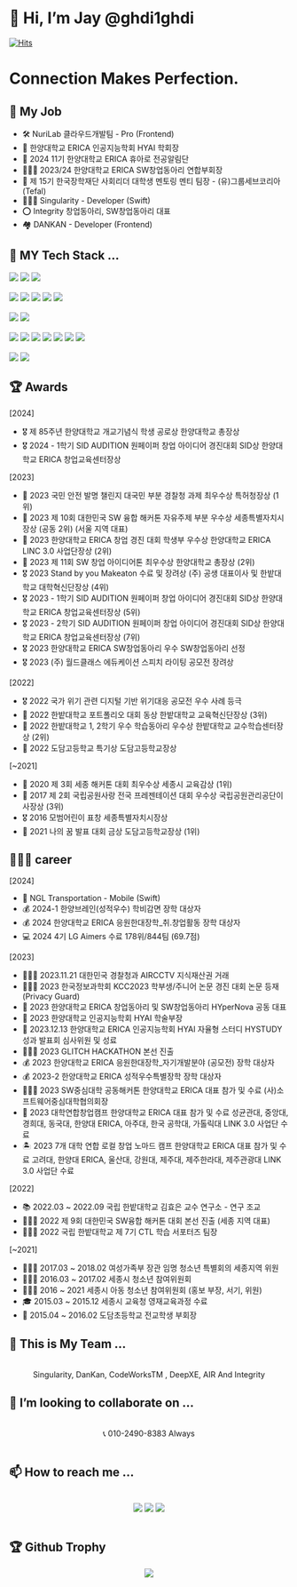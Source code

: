 # 👋 Hi, I’m Jay @ghdi1ghdi
  [![Hits](https://hits.seeyoufarm.com/api/count/incr/badge.svg?url=https%3A%2F%2Fgithub.com%2Fghdi1ghdi%2Fhit-counter&count_bg=%2379C83D&title_bg=%23555555&icon=&icon_color=%23E7E7E7&title=hits&edge_flat=false)](https://hits.seeyoufarm.com)

# Connection Makes Perfection.

## 💼 My Job

- 🛠️ NuriLab 클라우드개발팀 - Pro (Frontend)
- 🤖 한양대학교 ERICA 인공지능학회 HYAI 학회장
- 📣 2024 11기 한양대학교 ERICA 휴아로 전공알림단
- 🧑🏻‍💻 2023/24 한양대학교 ERICA SW창업동아리 연합부회장
- 🍳 제 15기 한국장학재단 사회리더 대학생 멘토링 멘티 팀장 - (유)그룹세브코리아 (Tefal)
- 🧑🏻‍💻 Singularity - Developer (Swift)
- ⭕️ Integrity 창업동아리, SW창업동아리 대표
- 🏘️ DANKAN - Developer (Frontend)

## 👀 MY Tech Stack ... 
<div>
<img src="https://img.shields.io/badge/Python-3776AB?style=flat&logo=Python&logoColor=white">
<img src="https://img.shields.io/badge/C-00599C?style=flat&logo=C&logoColor=white">
<img src="https://img.shields.io/badge/Go-74cedd?style=flat&logo=Go&logoColor=white">
</div>
<br>
<div>
<img src="https://img.shields.io/badge/PyTorch-EE4C2C?style=flat&logo=PyTorch&logoColor=white">
<img src="https://img.shields.io/badge/TensorFlow-FF6F00?style=flat&logo=TensorFlow&logoColor=white">
<img src="https://img.shields.io/badge/OpenCV-5C3EE8?style=flat&logo=OpenCV&logoColor=white">
<img src="https://img.shields.io/badge/OpenAI-412991?style=flat&logo=OpenAI&logoColor=white">
<img src="https://img.shields.io/badge/Google Colab-F9AB00?style=flat&logo=Google Colab&logoColor=white">

<div>
<br>
<img src="https://img.shields.io/badge/Apple-000000?style=flat&logo=Apple&logoColor=white">
<img src="https://img.shields.io/badge/Swift-F05138?style=flat&logo=Swift&logoColor=white">
</div>
<br>
<div>
<img src="https://img.shields.io/badge/TypeScript-3178c6?style=flat&logo=TypeScript&logoColor=white"> 
<img src="https://img.shields.io/badge/JavaScript-F7DF1E?style=flat&logo=JavaScript&logoColor=white"> 
<img src="https://img.shields.io/badge/HTML5-E34F26?style=flat&logo=HTML5&logoColor=white">
<img src="https://img.shields.io/badge/CSS3-1572B6?style=flat&logo=CSS3&logoColor=white"> 
<img src="https://img.shields.io/badge/Node.js-339933?style=flat&logo=Node.js&logoColor=white">
<img src="https://img.shields.io/badge/Next.js-000000?style=flat&logo=Next.js&logoColor=white">
  <img src="https://img.shields.io/badge/Vue.js-01c180?style=flat&logo=Vue.js&logoColor=white">

</div>
<br>
<div>
<img src="https://img.shields.io/badge/Blockchain-121D33?style=flat&logo=Blockchain.com&logoColor=white">
<img src="https://img.shields.io/badge/Solidity-363636?style=flat&logo=solidity&logoColor=white">
</div>

## 🏆 Awards

[2024]
- 🎖️ 제 85주년 한양대학교 개교기념식 학생 공로상 한양대학교 총장상
- 🎖️ 2024 - 1학기 SID AUDITION 원페이퍼 창업 아이디어 경진대회 SID상 한양대학교 ERICA 창업교육센터장상


[2023]
- 🥇 2023 국민 안전 발명 챌린지 대국민 부분 경찰청 과제 최우수상 특허청장상 (1위)
- 🥈 2023 제 10회 대한민국 SW 융합 해커톤 자유주제 부분 우수상 세종특별자치시장상 (공동 2위) (서울 지역 대표)
- 🥈 2023 한양대학교 ERICA 창업 경진 대회 학생부 우수상 한양대학교 ERICA LINC 3.0 사업단장상 (2위)
- 🥈 2023 제 11회 SW 창업 아이디어톤 최우수상 한양대학교 총장상 (2위)
- 🎖 2023 Stand by you Makeaton 수료 및 장려상 (주) 공생 대표이사 및 한밭대학교 대학혁신단장상 (4위)
- 🎖️ 2023 - 1학기 SID AUDITION 원페이퍼 창업 아이디어 경진대회 SID상 한양대학교 ERICA 창업교육센터장상 (5위)
- 🎖️ 2023 - 2학기 SID AUDITION 원페이퍼 창업 아이디어 경진대회 SID상 한양대학교 ERICA 창업교육센터장상 (7위)
- 🎖️ 2023 한양대학교 ERICA SW창업동아리 우수 SW창업동아리 선정
- 🎖️ 2023 (주) 월드클래스 에듀케이션 스피치 라이팅 공모전 장려상

[2022]
- 🎖️ 2022 국가 위기 관련 디지털 기반 위기대응 공모전 우수 사례 등극
- 🥉 2022 한밭대학교 포트폴리오 대회 동상 한밭대학교 교육혁신단장상 (3위)
- 🥈 2022 한밭대학교 1, 2학기 우수 학습동아리 우수상 한밭대학교 교수학습센터장상 (2위)
- 🥇 2022 도담고등학교 특기상 도담고등학교장상

[~2021]
- 🥇 2020 제 3회 세종 해커톤 대회 최우수상 세종시 교육감상 (1위)
- 🥉 2017 제 2회 국립공원사랑 전국 프레젠테이션 대회 우수상 국립공원관리공단이사장상 (3위)
- 🎖 2016 모범어린이 표창 세종특별자치시장상
- 🥇 2021 나의 꿈 발표 대회 금상 도담고등학교장상 (1위)



## 🧑🏻‍💻 career

[2024]
- 🚛 NGL Transportation - Mobile (Swift)
- 💰 2024-1 한양브레인(성적우수) 학비감면 장학 대상자
- 💰 2024 한양대학교 ERICA 응원한대장학_취.창업활동 장학 대상자
- 💻 2024 4기 LG Aimers 수료 178위/844팀 (69.7점)

[2023]
- 👮🏻‍♀ 2023.11.21 대한민국 경찰청과 AIRCCTV 지식재산권 거래
- 🧑🏻‍💻 2023 한국정보과학회 KCC2023 학부생/주니어 논문 경진 대회 논문 등재 (Privacy Guard)
- 🏢 2023 한양대학교 ERICA 창업동아리 및 SW창업동아리 HYperNova 공동 대표
- 🤖 2023 한양대학교 인공지능학회 HYAI 학술부장
- 🤖 2023.12.13 한양대학교 ERICA 인공지능학회 HYAI 자율형 스터디 HYSTUDY 성과 발표회 심사위원 및 성료
- 🧑🏻‍💻 2023 GLITCH HACKATHON 본선 진출
- 💰 2023 한양대학교 ERICA 응원한대장학_자기개발분야 (공모전) 장학 대상자
- 💰 2023-2 한양대학교 ERICA 성적우수특별장학 장학 대상자
- 🧑🏻‍💻 2023 SW중심대학 공동해커톤 한양대학교 ERICA 대표 참가 및 수료 (사)소프트웨어중심대학협의회장
- 🏢 2023 대학연합창업캠프 한양대학교 ERICA 대표 참가 및 수료 성균관대, 중앙대, 경희대, 동국대, 한양대 ERICA, 아주대, 한국 공학대, 가톨릭대 LINK 3.0 사업단 수료
- 🏝️ 2023 7개 대학 연합 로컬 창업 노마드 캠프 한양대학교 ERICA 대표 참가 및 수료 고려대, 한양대 ERICA, 울산대, 강원대, 제주대, 제주한라대, 제주관광대 LINK 3.0 사업단 수료


[2022]
- 📚 2022.03 ~ 2022.09 국립 한밭대학교 김효은 교수 연구소 - 연구 조교
- 🧑🏻‍💻 2022 제 9회 대한민국 SW융합 해커톤 대회 본선 진출 (세종 지역 대표)
- 🙋🏻‍♂️ 2022 국립 한밭대학교 제 7기 CTL 학습 서포터즈 팀장

[~2021]
- 🙋🏻‍♂️ 2017.03 ~ 2018.02 여성가족부 장관 임명 청소년 특별회의 세종지역 위원
- 🙋🏻‍♂️ 2016.03 ~ 2017.02 세종시 청소년 참여위원회
- 🙋🏻‍♂️ 2016 ~ 2021 세종시 아동 청소년 참여위원회 (홍보 부장, 서기, 위원)
- 🎓 2015.03 ~ 2015.12 세종시 교육청 영재교육과정 수료
- 🏫 2015.04 ~ 2016.02 도담초등학교 전교학생 부회장


## 🏢 This is My Team ... 
<div align= "center">
<br>
Singularity, DanKan, CodeWorksTM , DeepXE, AIR And Integrity
</br>
</div>

## 💞️ I’m looking to collaborate on ...
<div align= "center">
 <br> 📞 010-2490-8383 Always
</div>
<br>

## 📫 How to reach me ... 
<br> 
<div align= "center">
  <a href="https://instagram.com/22_jung_ho?igshid=NGExMmI2YTkyZg==" target="_blank"><img src="https://img.shields.io/badge/INSTAGRAM-E4405F?style=flat&logo=Instagram&logoColor=white"></a>
<!--   <a href="https://mail.google.com/mail/?view=cm&amp;fs=1&amp;to=jeongho.l@ngltrans.net" target="_blank"><img src="https://img.shields.io/badge/jeongho.l@ngltrans.net-EA4335?style=flat&logo=Gmail&logoColor=white"></a> -->
  <a href="https://mail.google.com/mail/?view=cm&amp;fs=1&amp;to=jhlee@nurilab.com" target="_blank"><img src="https://img.shields.io/badge/jhlee@nurilab.com-EA4335?style=flat&logo=Gmail&logoColor=white"></a>
  <a href="https://mail.google.com/mail/?view=cm&amp;fs=1&amp;to=ghdi1ghdi@hanyang.ac.kr" target="_blank"><img src="https://img.shields.io/badge/ghdi1ghdi@hanyang.ac.kr-EA4335?style=flat&logo=Gmail&logoColor=white"></a>
<!--   <a href="https://mail.google.com/mail/?view=cm&amp;fs=1&amp;to=jeongho.lee@hypernote.co.kr" target="_blank"><img src="https://img.shields.io/badge/jeongho.lee@hypernote.co.kr-EA4335?style=flat&logo=Gmail&logoColor=white"></a> -->
  <br>
<!--   <a href="https://mail.google.com/mail/?view=cm&amp;fs=1&amp;to=jay@integrity.ne.kr" target="_blank"><img src="https://img.shields.io/badge/jay@integrity.ne.kr-EA4335?style=flat&logo=Gmail&logoColor=white"></a> -->
</div>
<br>

## 🏆 Github Trophy
  <p align="center">
<a href="s">
  <img src ="https://github-profile-trophy.vercel.app/?username=ghdi1ghdi&theme=flat&column=3">
</a>
  </p>
<!---
ghdi1ghdi/ghdi1ghdi is a ✨ special ✨ repository because its `README.md` (this file) appears on your GitHub profile.
You can click the Preview link to take a look at your changes.
--->

